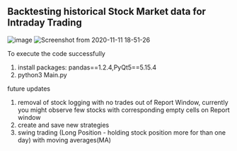 ## Backtesting historical Stock Market data for Intraday Trading

![image](https://user-images.githubusercontent.com/57264169/98850758-8b21cb80-2455-11eb-837d-6c313f3c107f.png)
![Screenshot from 2020-11-11 18-51-26](https://user-images.githubusercontent.com/57264169/98848204-a7236e00-2451-11eb-8d9c-dd742852e13f.png)

To execute the code successfully

1. install packages: pandas==1.2.4,PyQt5==5.15.4
2. python3 Main.py


future updates

1. removal of stock logging with no trades out of Report Window, currently you might observe few stocks with corresponding empty cells on Report window
2. create and save new strategies
3. swing trading (Long Position - holding stock position more for than one day) with moving averages(MA)




